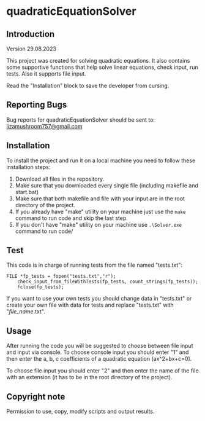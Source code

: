# quadraticEquationSolver
## Introduction
Version 29.08.2023

This project was created for solving quadratic equations. It also contains some supportive functions that help solve linear equations, check input, run tests. Also it supports file input.

Read the "Installation" block to save the developer from cursing.

## Reporting Bugs
Bug reports for quadraticEquationSolver should be sent to: lizamushroom757@gmail.com

## Installation
To install the project and run it on a local machine you need to follow these installation steps:
1. Download all files in the repository.
2. Make sure that you downloaded every single file (including makefile and start.bat)
3. Make sure that both makefile and file with your input are in the root directory of the project.
4. If you already have "make" utility on your machine just use the `make` command to run code and skip the last step.
5. If you don't have "make" utility on your machine use `.\Solver.exe` command to run code/

## Test
This code is in charge of running tests from the file named "tests.txt":
````
FILE *fp_tests = fopen("tests.txt","r");
    check_input_from_fileWithTests(fp_tests, count_strings(fp_tests));
    fclose(fp_tests);
````
If you want to use your own tests you should change data in "tests.txt" or create your own file with data for tests and replace "tests.txt" with "*file_name*.txt".

## Usage
After running the code you will be suggested to choose between file input and input via console.
To choose console input you should enter "1" and then enter the a, b, c coefficients of a quadratic equation (ax^2+bx+c=0).

To choose file input you should enter "2" and then enter the name of the file with an extension (it has to be in the root directory of the project).

## Copyright note
Permission to use, copy, modify scripts and output results.
